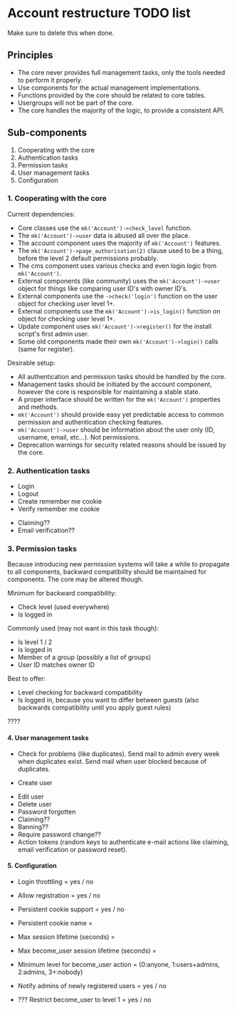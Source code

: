 # Account restructure TODO list

Make sure to delete this when done.

## Principles

- The core never provides full management tasks, only the tools needed to perform it properly.
- Use components for the actual management implementations.
- Functions provided by the core should be related to core tables.
- Usergroups will not be part of the core.
- The core handles the majority of the logic, to provide a consistent API.

## Sub-components

1. Cooperating with the core
2. Authentication tasks
3. Permission tasks
4. User management tasks
5. Configuration

### 1. Cooperating with the core

Current dependencies:

- Core classes use the `mk('Account')->check_level` function.
- The `mk('Account')->user` data is abused all over the place.
- The account component uses the majority of `mk('Account')` features.
- The `mk('Account')->page_authorisation(2)` clause used to be a thing, before the level 2 default permissions probably.
- The cms component uses various checks and even login logic from `mk('Account')`.
- External components (like community) uses the `mk('Account')->user` object for things like comparing user ID's with owner ID's.
- External components use the `->check('login')` function on the user object for checking user level 1+.
- External components use the `mk('Account')->is_login()` function on object for checking user level 1+.
- Update component uses `mk('Account')->register()` for the install script's first admin user.
- Some old components made their own `mk('Account')->login()` calls (same for register).

Desirable setup:

* All authentication and permission tasks should be handled by the core.
* Management tasks should be initiated by the account component, however the core is responsible for maintaining a stable state.
* A proper interface should be written for the `mk('Account')` properties and methods.
* `mk('Account')` should provide easy yet predictable access to common permission and authentication checking features.
* `mk('Account')->user` should be information about the user only (ID, username, email, etc...). Not permissions.
* Deprecation warnings for security related reasons should be issued by the core.

### 2. Authentication tasks

- Login
- Logout
- Create remember me cookie
- Verify remember me cookie
* Claiming??
* Email verification??

### 3. Permission tasks

Because introducing new permission systems will take a while to propagate to all components,
backward compatibility should be maintained for components. The core may be altered though.

Minimum for backward compatibility:

* Check level (used everywhere)
* Is logged in

Commonly used (may not want in this task though):

* Is level 1 / 2
* Is logged in
* Member of a group (possibly a list of groups)
* User ID matches owner ID

Best to offer:

* Level checking for backward compatibility
* Is logged in, because you want to differ between guests (also backwards compatibility until you apply guest rules)

????

#### 4. User management tasks

* Check for problems (like duplicates).
  Send mail to admin every week when duplicates exist.
  Send mail when user blocked because of duplicates.
- Create user
* Edit user
* Delete user
* Password forgotten
* Claiming??
* Banning??
* Require password change??
* Action tokens (random keys to authenticate e-mail actions like claiming, email verification or password reset).

#### 5. Configuration

* Login throttling = yes / no
* Allow registration = yes / no
* Persistent cookie support = yes / no
* Persistent cookie name = <string>
* Max session lifetime (seconds) = <int>
* Max become_user session lifetime (seconds) = <int>
* Minimum level for become_user action = <int> (0:anyone, 1:users+admins, 2:admins, 3+:nobody)

* Notify admins of newly registered users = yes / no

* ??? Restrict become_user to level 1 = yes / no